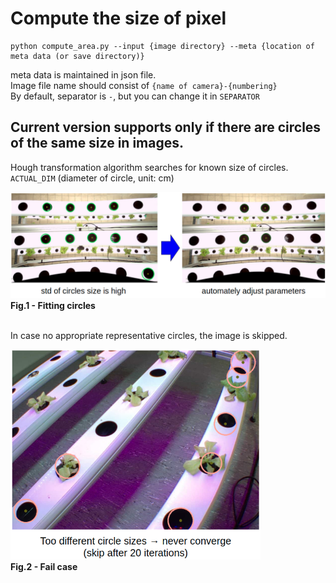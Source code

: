 # Compute the size of pixel

```
python compute_area.py --input {image directory} --meta {location of meta data (or save directory)}
```
meta data is maintained in json file. <br>
Image file name should consist of `{name of camera}-{numbering}` <br>
By default, separator is `-`, but you can change it in `SEPARATOR`

## Current version supports only if there are circles of the same size in images.

Hough transformation algorithm searches for known size of circles. `ACTUAL_DIM` (diameter of circle, unit: cm)

<div align="left">
    <img src = "demo/pixelratio_fit.png" width="700"/>
    <figcaption><b>Fig.1 - Fitting circles </b></figcaption>
</div>
<br />

In case no appropriate representative circles, the image is skipped.

<div align="left">
    <img src = "demo/pixelratio_notfit.png" width="400"/>
    <figcaption><b>Fig.2 - Fail case </b></figcaption>
</div>
<br />